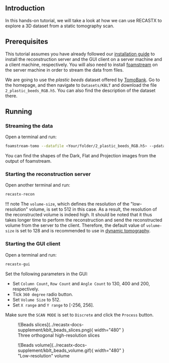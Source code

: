 ## Introduction

In this hands-on tutorial, we will take a look at how we can use RECASTX to explore
a 3D dataset from a static tomography scan.

## Prerequisites

This tutorial assumes you have already followed our [installation guide](../installation.md) 
to install the reconstruction server and the GUI client on a server machine and a client 
machine, respectively. You will also need to install 
[foamstream](https://github.com/zhujun98/foamstream.git) on the server machine in order 
to stream the data from files.

We are going to use the *plastic beeds* dataset offered by 
[TomoBank](https://tomobank.readthedocs.io/en/latest/#). Go to the homepage, and then navigate 
to `Datasets/KBLT` and download the file `2_plastic_beeds_RGB.h5`. 
You can also find the description of the dataset there.

## Running

### Streaming the data

Open a terminal and run:
```bash
foamstream-tomo --datafile <Your/folder/2_plastic_beeds_RGB.h5> --pdata tomo --pflat flat
```
You can find the shapes of the Dark, Flat and Projection images from the output of foamstream.

### Starting the reconstruction server

Open another terminal and run:
```bash
recastx-recon
```

!!! note
    The `volume-size`, which defines the resolution of the "low-resolution" 
    volume, is set to 512 in this case. As a result, the resolution of the 
    reconstructed volume is indeed high. It should be noted that it thus takes
    longer time to perform the reconstruction and send the reconstructed volume
    from the server to the client. Therefore, the default value of `volume-size`
    is set to 128 and is recommended to use in [dynamic tomography](./foam.md).

### Starting the GUI client

Open a terminal and run:
```bash
recastx-gui
```

Set the following parameters in the GUI:

- Set `Column Count`, `Row Count` and `Angle Count` to 130, 400 and 200, respectively.
- Tick `360 degree` radio button.
- Set `Volume Size` to 512.
- Set `X range` and `Y range` to [-256, 256].

Make sure the `SCAN MODE` is set to `Discrete` and click the `Process` button.

<figure markdown>
  ![Beads slices](../recastx-docs-supplement/kblt_beads_slices.png){ width="480" }
  <figcaption>Three orthogonal high-resolution slices</figcaption>
</figure>

<figure markdown>
  ![Beads volume](../recastx-docs-supplement/kblt_beads_volume.gif){ width="480" }
  <figcaption>"Low-resolution" volume</figcaption>
</figure>